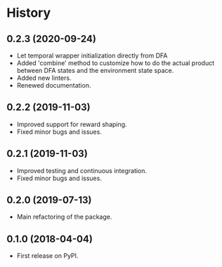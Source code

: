 # History

## 0.2.3 (2020-09-24)

* Let temporal wrapper initialization directly from DFA
* Added 'combine' method to customize how to do the actual
  product between DFA states and the environment state space.
* Added new linters.
* Renewed documentation.

## 0.2.2 (2019-11-03)

* Improved support for reward shaping.
* Fixed minor bugs and issues.

## 0.2.1 (2019-11-03)

* Improved testing and continuous integration.
* Fixed minor bugs and issues.

## 0.2.0 (2019-07-13)

* Main refactoring of the package.

## 0.1.0 (2018-04-04)

* First release on PyPI.
